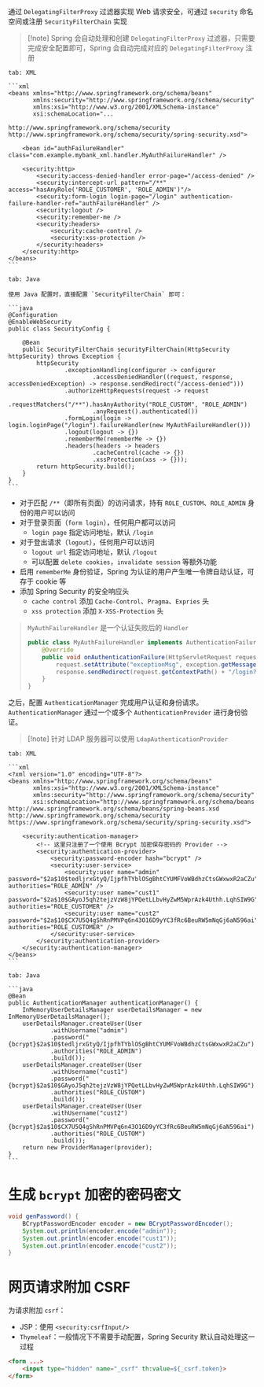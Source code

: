 通过 `DelegatingFilterProxy` 过滤器实现 Web 请求安全，可通过 `security` 命名空间或注册 `SecurityFilterChain` 实现

>[!note] Spring 会自动处理和创建 `DelegatingFilterProxy` 过滤器，只需要完成安全配置即可，Spring 会自动完成对应的 `DelegatingFilterProxy` 注册

````tabs
tab: XML

```xml
<beans xmlns="http://www.springframework.org/schema/beans"
       xmlns:security="http://www.springframework.org/schema/security"
       xmlns:xsi="http://www.w3.org/2001/XMLSchema-instance"
       xsi:schemaLocation="...
                           http://www.springframework.org/schema/security http://www.springframework.org/schema/security/spring-security.xsd">

    <bean id="authFailureHandler" class="com.example.mybank_xml.handler.MyAuthFailureHandler" />

    <security:http>
        <security:access-denied-handler error-page="/access-denied" />
        <security:intercept-url pattern="/**" access="hasAnyRole('ROLE_CUSTOMER', 'ROLE_ADMIN')"/>
        <security:form-login login-page="/login" authentication-failure-handler-ref="authFailureHandler" />
        <security:logout />
        <security:remember-me />
        <security:headers>
            <security:cache-control />
            <security:xss-protection />
        </security:headers>
    </security:http>
</beans>
```

tab: Java

使用 Java 配置时，直接配置 `SecurityFilterChain` 即可：

```java
@Configuration
@EnableWebSecurity
public class SecurityConfig {

    @Bean
    public SecurityFilterChain securityFilterChain(HttpSecurity httpSecurity) throws Exception {
        httpSecurity
                .exceptionHandling(configurer -> configurer
                        .accessDeniedHandler((request, response, accessDeniedException) -> response.sendRedirect("/access-denied")))
                .authorizeHttpRequests(request -> request
                        .requestMatchers("/**").hasAnyAuthority("ROLE_CUSTOM", "ROLE_ADMIN")
                        .anyRequest().authenticated())
                .formLogin(login -> login.loginPage("/login").failureHandler(new MyAuthFailureHandler()))
                .logout(logout -> {})
                .rememberMe(rememberMe -> {})
                .headers(headers -> headers
                        .cacheControl(cache -> {})
                        .xssProtection(xss -> {}));
        return httpSecurity.build();
    }
}
```
````

* 对于匹配 `/**`（即所有页面）的访问请求，持有 `ROLE_CUSTOM`、`ROLE_ADMIN` 身份的用户可以访问
* 对于登录页面（`form login`），任何用户都可以访问
    * `login page` 指定访问地址，默认 `/login`
* 对于登出请求（`logout`），任何用户可以访问
    * `logout url` 指定访问地址，默认 `/logout`
    * 可以配置 `delete cookies`，`invalidate session` 等额外功能
* 启用 `rememberMe` 身份验证，Spring 为认证的用户产生唯一令牌自动认证，可存于 cookie 等
* 添加 Spring Security 的安全响应头
    * `cache control` 添加 `Cache-Control`、`Pragma`、`Expries` 头
    * `xss protection` 添加 `X-XSS-Protection` 头

> `MyAuthFailureHandler` 是一个认证失败后的 `Handler`
>
> ```java
> public class MyAuthFailureHandler implements AuthenticationFailureHandler {
>     @Override
>     public void onAuthenticationFailure(HttpServletRequest request, HttpServletResponse response, AuthenticationException exception) throws IOException, ServletException {
>         request.setAttribute("exceptionMsg", exception.getMessage());
>         response.sendRedirect(request.getContextPath() + "/login?exceptionMsg=" + exception.getMessage());
>     }
> }
> ```

之后，配置 `AuthenticationManager` 完成用户认证和身份请求。`AuthenticationManager` 通过一个或多个 `AuthenticationProvider` 进行身份验证。

> [!note] 针对 LDAP 服务器可以使用 `LdapAuthenticationProvider`

````tabs
tab: XML

```xml
<?xml version="1.0" encoding="UTF-8"?>
<beans xmlns="http://www.springframework.org/schema/beans"
       xmlns:xsi="http://www.w3.org/2001/XMLSchema-instance"
       xmlns:security="http://www.springframework.org/schema/security"
       xsi:schemaLocation="http://www.springframework.org/schema/beans http://www.springframework.org/schema/beans/spring-beans.xsd http://www.springframework.org/schema/security https://www.springframework.org/schema/security/spring-security.xsd">

    <security:authentication-manager>
        <!-- 这里只注册了一个使用 Bcrypt 加密保存密码的 Provider -->
        <security:authentication-provider>
            <security:password-encoder hash="bcrypt" />
            <security:user-service>
                <security:user name="admin" password="$2a$10$tedljrxGtyQ/IjpfhTYblOSgBhtCYUMFVoWBdhzCtsGWxwxR2aCZu" authorities="ROLE_ADMIN" />
                <security:user name="cust1" password="$2a$10$GAyoJ5qh2tejzVzW8jYPQetLLbvHyZwM5WprAzk4Uthh.LqhSIW9G" authorities="ROLE_CUSTOMER" />
                <security:user name="cust2" password="$2a$10$CX7U5Q4gShRnPMVPq6n43O16D9yYC3fRc6BeuRW5mNqGj6aN596ai" authorities="ROLE_CUSTOMER" />
            </security:user-service>
        </security:authentication-provider>
    </security:authentication-manager>
</beans>
```

tab: Java

```java
@Bean
public AuthenticationManager authenticationManager() {
    InMemoryUserDetailsManager userDetailsManager = new InMemoryUserDetailsManager();
    userDetailsManager.createUser(User
            .withUsername("admin")
            .password("{bcrypt}$2a$10$tedljrxGtyQ/IjpfhTYblOSgBhtCYUMFVoWBdhzCtsGWxwxR2aCZu")
            .authorities("ROLE_ADMIN")
            .build());
    userDetailsManager.createUser(User
            .withUsername("cust1")
            .password("{bcrypt}$2a$10$GAyoJ5qh2tejzVzW8jYPQetLLbvHyZwM5WprAzk4Uthh.LqhSIW9G")
            .authorities("ROLE_CUSTOM")
            .build());
    userDetailsManager.createUser(User
            .withUsername("cust2")
            .password("{bcrypt}$2a$10$CX7U5Q4gShRnPMVPq6n43O16D9yYC3fRc6BeuRW5mNqGj6aN596ai")
            .authorities("ROLE_CUSTOM")
            .build());
    return new ProviderManager(provider);
}
```
````

# 生成 `bcrypt` 加密的密码密文

```java
void genPassword() {
    BCryptPasswordEncoder encoder = new BCryptPasswordEncoder();
    System.out.println(encoder.encode("admin"));
    System.out.println(encoder.encode("cust1"));
    System.out.println(encoder.encode("cust2"));
}
```

# 网页请求附加 CSRF

为请求附加 `csrf`：
* JSP：使用 `<security:csrfInput/>`
* `Thymeleaf`：一般情况下不需要手动配置，Spring Security 默认自动处理这一过程

```html
<form ...>
    <input type="hidden" name="_csrf" th:value=${_csrf.token}>
</form>
```
